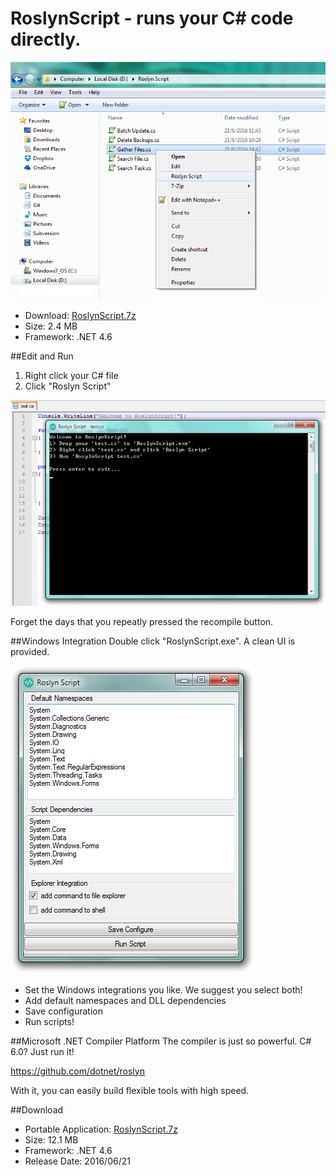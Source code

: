 # RoslynScript - runs your C# code directly.
![preview](https://raw.githubusercontent.com/tommyinb/RoslynScript/master/RoslynScript/bin/preview3.png)
* Download: [RoslynScript.7z](https://raw.githubusercontent.com/tommyinb/RoslynScript/master/RoslynScript/bin/RoslynScript.7z)
* Size: 2.4 MB
* Framework: .NET 4.6

##Edit and Run
1. Right click your C# file
2. Click "Roslyn Script"

![preview](https://raw.githubusercontent.com/tommyinb/RoslynScript/master/RoslynScript/bin/preview1.png)

Forget the days that you repeatly pressed the recompile button.

##Windows Integration
Double click "RoslynScript.exe". A clean UI is provided.

![preview](https://raw.githubusercontent.com/tommyinb/RoslynScript/master/RoslynScript/bin/preview2.png)

* Set the Windows integrations you like. We suggest you select both!
* Add default namespaces and DLL dependencies
* Save configuration
* Run scripts!

##Microsoft .NET Compiler Platform
The compiler is just so powerful. C# 6.0? Just run it!

https://github.com/dotnet/roslyn

With it, you can easily build flexible tools with high speed.

##Download
* Portable Application: [RoslynScript.7z](https://raw.githubusercontent.com/tommyinb/RoslynScript/master/RoslynScript/bin/RoslynScript.7z)
* Size: 12.1 MB
* Framework: .NET 4.6
* Release Date: 2016/06/21
